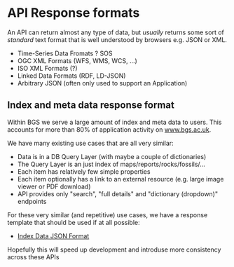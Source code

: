 # API Response formats

An API can return almost any type of data, but *usually* returns some sort of *standard* text format that is well understood by browsers e.g. JSON or XML.

- Time-Series Data Fromats ? SOS
- OGC XML Formats (WFS, WMS, WCS, ...)
- ISO XML Formats (?)
- Linked Data Formats (RDF, LD-JSON)
- Arbitrary JSON (often only used to support an Application)

## Index and meta data response format

Within BGS we serve a large amount of index and meta data to users. This accounts for more than 80% of application activity on www.bgs.ac.uk.

We have many existing use cases that are all very similar:

- Data is in a DB Query Layer (with maybe a couple of dictionaries)
- The Query Layer is an just index of maps/reports/rocks/fossils/... 
- Each item has relatively few simple properties
- Each item optionally has a link to an external resource (e.g. large image viewer or PDF download)
- API provides only "search", "full details" and "dictionary (dropdown)" endpoints

For these very similar (and repetitive) use cases, we have a response template that should be used if at all possible:

- [Index Data JSON Format](main-content/json-format)

Hopefully this will speed up development and introduse more consistency across these APIs
